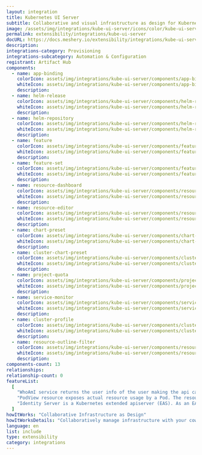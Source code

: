 ```yaml
---
layout: integration
title: Kubernetes UI Server
subtitle: Collaborative and visual infrastructure as design for Kubernetes UI Server
image: /assets/img/integrations/kube-ui-server/icons/color/kube-ui-server-color.svg
permalink: extensibility/integrations/kube-ui-server
docURL: https://docs.meshery.io/extensibility/integrations/kube-ui-server
description:
integrations-category: Provisioning
integrations-subcategory: Automation & Configuration
registrant: Artifact Hub
components:
  - name: app-binding
    colorIcon: assets/img/integrations/kube-ui-server/components/app-binding/icons/color/app-binding-color.svg
    whiteIcon: assets/img/integrations/kube-ui-server/components/app-binding/icons/white/app-binding-white.svg
    description:
  - name: helm-release
    colorIcon: assets/img/integrations/kube-ui-server/components/helm-release/icons/color/helm-release-color.svg
    whiteIcon: assets/img/integrations/kube-ui-server/components/helm-release/icons/white/helm-release-white.svg
    description:
  - name: helm-repository
    colorIcon: assets/img/integrations/kube-ui-server/components/helm-repository/icons/color/helm-repository-color.svg
    whiteIcon: assets/img/integrations/kube-ui-server/components/helm-repository/icons/white/helm-repository-white.svg
    description:
  - name: feature
    colorIcon: assets/img/integrations/kube-ui-server/components/feature/icons/color/feature-color.svg
    whiteIcon: assets/img/integrations/kube-ui-server/components/feature/icons/white/feature-white.svg
    description:
  - name: feature-set
    colorIcon: assets/img/integrations/kube-ui-server/components/feature-set/icons/color/feature-set-color.svg
    whiteIcon: assets/img/integrations/kube-ui-server/components/feature-set/icons/white/feature-set-white.svg
    description:
  - name: resource-dashboard
    colorIcon: assets/img/integrations/kube-ui-server/components/resource-dashboard/icons/color/resource-dashboard-color.svg
    whiteIcon: assets/img/integrations/kube-ui-server/components/resource-dashboard/icons/white/resource-dashboard-white.svg
    description:
  - name: resource-editor
    colorIcon: assets/img/integrations/kube-ui-server/components/resource-editor/icons/color/resource-editor-color.svg
    whiteIcon: assets/img/integrations/kube-ui-server/components/resource-editor/icons/white/resource-editor-white.svg
    description:
  - name: chart-preset
    colorIcon: assets/img/integrations/kube-ui-server/components/chart-preset/icons/color/chart-preset-color.svg
    whiteIcon: assets/img/integrations/kube-ui-server/components/chart-preset/icons/white/chart-preset-white.svg
    description:
  - name: cluster-chart-preset
    colorIcon: assets/img/integrations/kube-ui-server/components/cluster-chart-preset/icons/color/cluster-chart-preset-color.svg
    whiteIcon: assets/img/integrations/kube-ui-server/components/cluster-chart-preset/icons/white/cluster-chart-preset-white.svg
    description:
  - name: project-quota
    colorIcon: assets/img/integrations/kube-ui-server/components/project-quota/icons/color/project-quota-color.svg
    whiteIcon: assets/img/integrations/kube-ui-server/components/project-quota/icons/white/project-quota-white.svg
    description:
  - name: service-monitor
    colorIcon: assets/img/integrations/kube-ui-server/components/service-monitor/icons/color/service-monitor-color.svg
    whiteIcon: assets/img/integrations/kube-ui-server/components/service-monitor/icons/white/service-monitor-white.svg
    description:
  - name: cluster-profile
    colorIcon: assets/img/integrations/kube-ui-server/components/cluster-profile/icons/color/cluster-profile-color.svg
    whiteIcon: assets/img/integrations/kube-ui-server/components/cluster-profile/icons/white/cluster-profile-white.svg
    description:
  - name: resource-outline-filter
    colorIcon: assets/img/integrations/kube-ui-server/components/resource-outline-filter/icons/color/resource-outline-filter-color.svg
    whiteIcon: assets/img/integrations/kube-ui-server/components/resource-outline-filter/icons/white/resource-outline-filter-white.svg
    description:
components-count: 13
relationships:
relationship-count: 0
featureList:
  [
    "WhoAmI service returns the user info of the user making the api call.",
    "PodView resource exposes actual resource usage by a Pod. The resource usage information is read from Prometheus.",
    "Identity Server is a Kubernetes extended apiserver (EAS). As an EAS, it has access to the user who is making an api call to the whoami server.",
  ]
howItWorks: "Collaborative Infrastructure as Design"
howItWorksDetails: "Collaboratively manage infrastructure with your coworkers synchronously sharing the same designs."
language: en
list: include
type: extensibility
category: integrations
---
```

